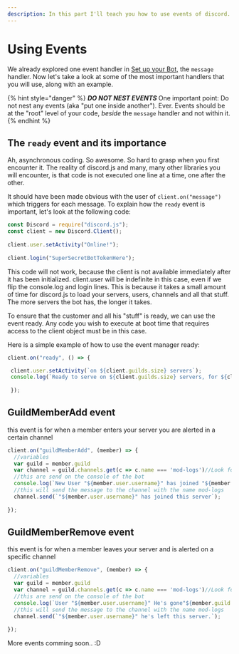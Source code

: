 ```yaml
---
description: In this part I'll teach you how to use events of discord.
---
```


# Using Events

 We already explored one event handler in [Set up your Bot,](../getting-started/set-up-your-bot.md) the `message` handler. Now let's take a look at some of the most important handlers that you will use, along with an example.

{% hint style="danger" %}
 _**DO NOT NEST EVENTS**_ One important point: Do not nest any events \(aka "put one inside another"\). Ever. Events should be at the "root" level of your code, _beside_ the `message` handler and not within it.
{% endhint %}

##  The `ready` event and its importance

 Ah, asynchronous coding. So awesome. So hard to grasp when you first encounter it. The reality of discord.js and many, many other libraries you will encounter, is that code is not executed one line at a time, one after the other.

 It should have been made obvious with the user of `client.on("message")` which triggers for each message. To explain how the `ready` event is important, let's look at the following code:

```javascript
const Discord = require("discord.js");
const client = new Discord.Client();
​
client.user.setActivity("Online!");
​
client.login("SuperSecretBotTokenHere");
```

This code will not work, because the client is not available immediately after it has been initialized. client.user will be indefinite in this case, even if we flip the console.log and login lines. This is because it takes a small amount of time for discord.js to load your servers, users, channels and all that stuff. The more servers the bot has, the longer it takes.

To ensure that the customer and all his "stuff" is ready, we can use the event ready. Any code you wish to execute at boot time that requires access to the client object must be in this case.

Here is a simple example of how to use the event manager ready:

```javascript
client.on("ready", () => { 

 client.user.setActivity(`on ${client.guilds.size} servers`);  
 console.log(`Ready to serve on ${client.guilds.size} servers, for ${client.users.size} users.`);
 
 });
```

## GuildMemberAdd event

this event is for when a member enters your server you are alerted in a certain channel

```javascript
client.on("guildMemberAdd", (member) => {
  //variables
  var guild = member.guild
  var channel = guild.channels.get(c => c.name === 'mod-logs')//Look for the channel in the guild and the send the message.
  //this are send on the console of the bot
  console.log(`New User "${member.user.username}" has joined "${member.guild.name}"` );
  //this will send the message to the channel with the name mod-logs
  channel.send(`"${member.user.username}" has joined this server`);
  
});
```

## GuildMemberRemove event

this event is for when a member leaves your server and is alerted on a specific channel

```javascript
client.on("guildMemberRemove", (member) => {
  //variables
  var guild = member.guild
  var channel = guild.channels.get(c => c.name === 'mod-logs')//Look for the channel in the guild and the send the message.
  //this are send on the console of the bot
  console.log(`User "${member.user.username}" He's gone"${member.guild.name}"` );
  //this will send the message to the channel with the name mod-logs
  channel.send(`"${member.user.username}" he's left this server.`);
  
});
```

More events comming soon.. :D

